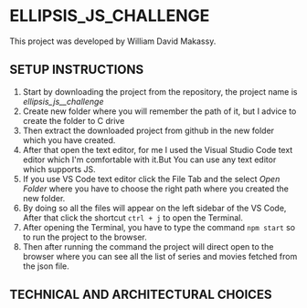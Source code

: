 # ELLIPSIS_JS_CHALLENGE

This project was developed by William David Makassy.

## SETUP INSTRUCTIONS

1. Start by downloading the project from the repository, the project name is *ellipsis_js__challenge*
2. Create new folder where you will remember the path of it, but I advice to create the folder to C drive
3. Then extract the downloaded project from github in the new folder which you have created.
4. After that open the text editor, for me I used the Visual Studio Code text editor which I'm comfortable with it.But You can use any text editor which supports JS.
5. If you use VS Code text editor click the File Tab and the select *Open Folder* where you have to choose the right path where you created the new folder.
6. By doing so all the files will appear on the left sidebar of the VS Code, After that click the shortcut `ctrl + j` to open the Terminal.
7. After opening the Terminal, you have to type the command `npm start` so to run the project to the browser.
8. Then after running the command the project will direct open to the browser where you can see all the list of series and movies fetched from the json file.


## TECHNICAL AND ARCHITECTURAL CHOICES
